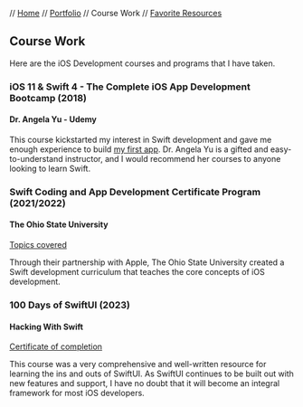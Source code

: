 // [Home](index.md) // [Portfolio](portfolio.md) // Course Work // [Favorite Resources](favorite-resources.md)

## Course Work

Here are the iOS Development courses and programs that I have taken.

### iOS 11 & Swift 4 - The Complete iOS App Development Bootcamp (2018)
#### Dr. Angela Yu - Udemy

This course kickstarted my interest in Swift development and gave me enough experience to build [my first app](portfolio/Switch-Shoutout.md). Dr. Angela Yu is a gifted and easy-to-understand instructor, and I would recommend her courses to anyone looking to learn Swift.

### Swift Coding and App Development Certificate Program (2021/2022)
#### The Ohio State University
[Topics covered](course-work/osu-coding-curriculum.md)

Through their partnership with Apple, The Ohio State University created a Swift development curriculum that teaches the core concepts of iOS development.

### 100 Days of SwiftUI (2023)
#### Hacking With Swift
[Certificate of completion](https://github.com/brianeatsbeets/brianeatsbeets.github.io/assets/94752449/e9f5e13e-854c-4181-a437-dd3502b543bf)

This course was a very comprehensive and well-written resource for learning the ins and outs of SwiftUI. As SwiftUI continues to be built out with new features and support, I have no doubt that it will become an integral framework for most iOS developers.
